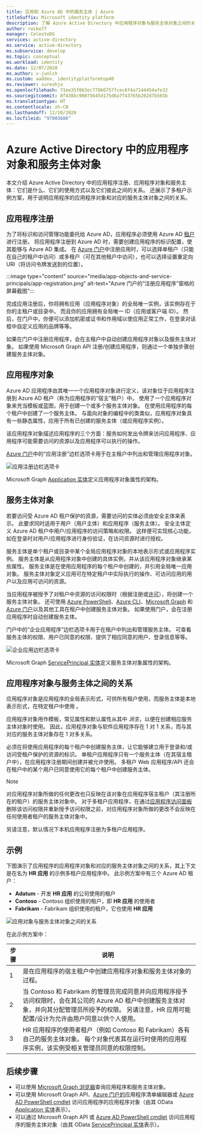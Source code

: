 ```yaml
---
title: 应用和 Azure AD 中的服务主体 | Azure
titleSuffix: Microsoft identity platform
description: 了解 Azure Active Directory 中应用程序对象与服务主体对象之间的关系。
author: rwike77
manager: CelesteDG
services: active-directory
ms.service: active-directory
ms.subservice: develop
ms.topic: conceptual
ms.workload: identity
ms.date: 12/07/2020
ms.author: v-junlch
ms.custom: aaddev, identityplatformtop40
ms.reviewer: sureshja
ms.openlocfilehash: 71ee35f863ec77866757fcec6f4a7144454afe32
ms.sourcegitcommit: 8f438bc90075645d175d6a7f43765b20287b503b
ms.translationtype: HT
ms.contentlocale: zh-CN
ms.lasthandoff: 12/10/2020
ms.locfileid: "97003686"
---
```

# <a name="application-and-service-principal-objects-in-azure-active-directory"></a>Azure Active Directory 中的应用程序对象和服务主体对象

本文介绍 Azure Active Directory 中的应用程序注册、应用程序对象和服务主体：它们是什么、它们的使用方式以及它们彼此之间的关系。 还展示了多租户示例方案，用于说明应用程序的应用程序对象和对应的服务主体对象之间的关系。

## <a name="application-registration"></a>应用程序注册
为了将标识和访问管理功能委托给 Azure AD，应用程序必须使用 Azure AD [租户](developer-glossary.md#tenant)进行注册。 将应用程序注册到 Azure AD 时，需要创建应用程序的标识配置，使其能够与 Azure AD 集成。 在 [Azure 门户][AZURE-Portal]中注册应用时，可以选择单租户（只能在自己的租户中访问）或多租户（可在其他租户中访问），也可以选择设置重定向 URI（将访问令牌发送到的位置）。

:::image type="content" source="media/app-objects-and-service-principals/app-registration.png" alt-text="Azure 门户的“注册应用程序”窗格的屏幕截图":::

完成应用注册后，你将拥有应用（应用程序对象）的全局唯一实例，该实例存在于你的主租户或目录中。  而且你的应用拥有全局唯一 ID（应用或客户端 ID）。  然后，在门户中，你便可以添加机密或证书和作用域以使应用正常工作，在登录对话框中自定义应用的品牌等等。

如果在门户中注册应用程序，会在主租户中自动创建应用程序对象以及服务主体对象。  如果使用 Microsoft Graph API 注册/创建应用程序，则通过一个单独步骤创建服务主体对象。

## <a name="application-object"></a>应用程序对象
Azure AD 应用程序由其唯一一个应用程序对象进行定义，该对象位于应用程序注册到 Azure AD 租户（称为应用程序的“宿主”租户）中。  使用了一个应用程序对象来充当模板或蓝图，用于创建一个或多个服务主体对象。  在使用应用程序的每个租户中创建了一个服务主体。 与面向对象的编程中的类类似，应用程序对象具有一些静态属性，应用于所有已创建的服务主体（或应用程序实例）。

该应用程序对象描述应用程序的三个方面：服务如何发出令牌来访问应用程序、应用程序可能需要访问的资源以及应用程序可以执行的操作。

[Azure 门户][AZURE-Portal]中的“应用注册”边栏选项卡用于在主租户中列出和管理应用程序对象。

![应用注册边栏选项卡](./media/app-objects-and-service-principals/app-registrations-blade.png)

Microsoft Graph [Application 实体][MS-Graph-App-Entity]定义应用程序对象属性的架构。

## <a name="service-principal-object"></a>服务主体对象
若要访问受 Azure AD 租户保护的资源，需要访问的实体必须由安全主体来表示。 此要求同时适用于用户（用户主体）和应用程序（服务主体）。 安全主体定义 Azure AD 租户中用户/应用程序的访问策略和权限。 这样便可实现核心功能，如在登录时对用户/应用程序进行身份验证，在访问资源时进行授权。

服务主体是单个租户或目录中某个全局应用程序对象的本地表示形式或应用程序实例。 服务主体是从应用程序对象中创建的具体实例，并从该应用程序对象继承某些属性。  服务主体是在使用应用程序的每个租户中创建的，并引用全局唯一应用对象。  服务主体对象定义应用可在特定租户中实际执行的操作、可访问应用的用户以及应用可访问的资源。

当应用程序被授予了对租户中资源的访问权限时（根据注册或[许可](developer-glossary.md#consent)），将创建一个服务主体对象。 还可使用 [Azure PowerShell](howto-authenticate-service-principal-powershell.md)、[Azure CLI](/cli/create-an-azure-service-principal-azure-cli?view=azure-cli-latest)、[Microsoft Graph](https://docs.microsoft.com/graph/api/serviceprincipal-post-serviceprincipals?view=graph-rest-1.0&tabs=http) 和 [Azure 门户][AZURE-Portal]以及其他工具在租户中创建服务主体对象。  如果使用门户，会在注册应用程序时自动创建服务主体。

门户中的“企业应用程序”边栏选项卡用于在租户中列出和管理服务主体。 可查看服务主体的权限、用户已同意的权限、提供了相应同意的用户、登录信息等等。

![企业应用边栏选项卡](./media/app-objects-and-service-principals/enterprise-apps-blade.png)

Microsoft Graph [ServicePrincipal 实体][MS-Graph-Sp-Entity]定义服务主体对象属性的架构。

## <a name="relationship-between-application-objects-and-service-principals"></a>应用程序对象与服务主体之间的关系

应用程序对象是应用程序的全局表示形式，可供所有租户使用，而服务主体是本地表示形式，在特定租户中使用 。

应用程序对象用作模板，常见属性和默认属性从其中 *派生*，以便在创建相应服务主体对象时使用。 因此，应用程序对象与软件应用程序存在 1 对 1 关系，而与其对应的服务主体对象存在 1 对多关系。

必须在将使用应用程序的每个租户中创建服务主体，让它能够建立用于登录和/或访问受租户保护的资源的标识。 单租户应用程序只有一个服务主体（在其宿主租户中），在应用程序注册期间创建并被允许使用。 多租户 Web 应用程序/API 还会在租户中的某个用户已同意使用它的每个租户中创建服务主体。

> [!NOTE]
> 对应用程序对象所做的任何更改也只反映在该对象在应用程序宿主租户（其注册所在的租户）的服务主体对象中。 对于多租户应用程序，在通过[应用程序访问面板](https://account.activedirectory.windowsazure.cn/r#/applications)删除该访问权限并重新授予访问权限之前，对应用程序对象所做的更改不会反映在任何使用者租户的服务主体对象中。
>
> 另请注意，默认情况下本机应用程序注册为多租户应用程序。

## <a name="example"></a>示例

下图演示了应用程序的应用程序对象和对应的服务主体对象之间的关系，其上下文是在名为 **HR 应用** 的示例多租户应用程序中。 此示例方案中有三个 Azure AD 租户：

- **Adatum** - 开发 **HR 应用** 的公司使用的租户
- **Contoso** - Contoso 组织使用的租户，即 **HR 应用** 的使用者
- **Fabrikam** - Fabrikam 组织使用的租户，它也使用 **HR 应用**

![应用对象与服务主体对象之间的关系](./media/app-objects-and-service-principals/application-objects-relationship.svg)

在此示例方案中：

| 步骤 | 说明 |
|------|-------------|
| 1    | 是在应用程序的宿主租户中创建应用程序对象和服务主体对象的过程。 |
| 2    | 当 Contoso 和 Fabrikam 的管理员完成同意并向应用程序授予访问权限时，会在其公司的 Azure AD 租户中创建服务主体对象，并向其分配管理员所授予的权限。 另请注意，HR 应用可能配置/设计为允许由用户同意以供个人使用。 |
| 3    | HR 应用程序的使用者租户（例如 Contoso 和 Fabrikam）各有自己的服务主体对象。 每个对象代表其在运行时使用的应用程序实例，该实例受相关管理员同意的权限控制。 |

## <a name="next-steps"></a>后续步骤

- 可以使用 [Microsoft Graph 浏览器](https://developer.microsoft.com/zh-cn/graph/graph-explorer-china)查询应用程序和服务主体对象。
- 可以使用 Microsoft Graph API、[Azure 门户的][AZURE-Portal]应用程序清单编辑器或 [Azure AD PowerShell cmdlet](https://docs.microsoft.com/powershell/azure/?view=azureadps-2.0) 访问应用程序的应用程序对象（由其 OData [Application 实体][MS-Graph-App-Entity]表示）。
- 可以通过 Microsoft Graph API 或 [Azure AD PowerShell cmdlet](https://docs.microsoft.com/powershell/azure/?view=azureadps-2.0) 访问应用程序的服务主体对象（由其 OData [ServicePrincipal 实体][MS-Graph-Sp-Entity]表示）。

<!--Image references-->

<!--Reference style links -->
[MS-Graph-App-Entity]: https://docs.microsoft.com/graph/api/resources/application
[MS-Graph-Sp-Entity]: https://docs.microsoft.com/graph/api/resources/serviceprincipal
[AZURE-Portal]: https://portal.azure.cn

